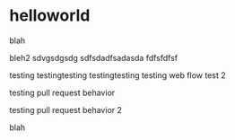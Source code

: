 # helloworld
blah

bleh2
sdvgsdgsdg
sdfsdadfsadasda
fdfsfdfsf



testing testingtesting testingtesting testing
web flow test 2

testing pull request behavior

testing pull request behavior 2

blah
